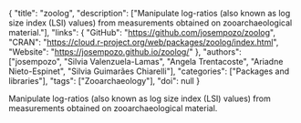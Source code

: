 {
  "title": "zoolog",
  "description": ["Manipulate log-ratios (also known as log size index (LSI) values) from measurements obtained on zooarchaeological material."],
  "links": {
    "GitHub": "https://github.com/josempozo/zoolog",
    "CRAN": "https://cloud.r-project.org/web/packages/zoolog/index.html",
    "Website": "https://josempozo.github.io/zoolog/"
  },
  "authors": ["josempozo", "Silvia Valenzuela-Lamas", "Angela Trentacoste", "Ariadne Nieto-Espinet", "Silvia Guimarães Chiarelli"],
  "categories": ["Packages and libraries"],
  "tags": ["Zooarchaeology"],
  "doi": null
}

<!-- Generated by csv2md.R – do not edit by hand -->

Manipulate log-ratios (also known as log size index (LSI) values) from measurements obtained on zooarchaeological material.